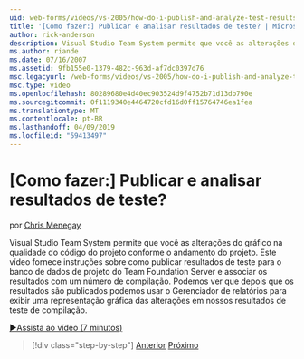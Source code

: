 ```yaml
---
uid: web-forms/videos/vs-2005/how-do-i-publish-and-analyze-test-results
title: '[Como fazer:] Publicar e analisar resultados de teste? | Microsoft Docs'
author: rick-anderson
description: Visual Studio Team System permite que você as alterações do gráfico na qualidade do código do projeto conforme o andamento do projeto. Este vídeo fornece instruções sobre como publ....
ms.author: riande
ms.date: 07/16/2007
ms.assetid: 9fb155e0-1379-482c-963d-af7dc0397d76
msc.legacyurl: /web-forms/videos/vs-2005/how-do-i-publish-and-analyze-test-results
msc.type: video
ms.openlocfilehash: 80289680e4d40ec903524d9f4752b71d13db790e
ms.sourcegitcommit: 0f1119340e4464720cfd16d0ff15764746ea1fea
ms.translationtype: MT
ms.contentlocale: pt-BR
ms.lasthandoff: 04/09/2019
ms.locfileid: "59413497"
---
```

# <a name="how-do-i-publish-and-analyze-test-results"></a>[Como fazer:] Publicar e analisar resultados de teste?

por [Chris Menegay](https://twitter.com/CMenegay)

Visual Studio Team System permite que você as alterações do gráfico na qualidade do código do projeto conforme o andamento do projeto. Este vídeo fornece instruções sobre como publicar resultados de teste para o banco de dados de projeto do Team Foundation Server e associar os resultados com um número de compilação. Podemos ver que depois que os resultados são publicados podemos usar o Gerenciador de relatórios para exibir uma representação gráfica das alterações em nossos resultados de teste de compilação.

[&#9654;Assista ao vídeo (7 minutos)](https://channel9.msdn.com/Blogs/ASP-NET-Site-Videos/how-do-i-publish-and-analyze-test-results)

> [!div class="step-by-step"]
> [Anterior](how-do-i-use-generic-tests.md)
> [Próximo](how-do-i-discover-application-changes-prior-to-deployment.md)
